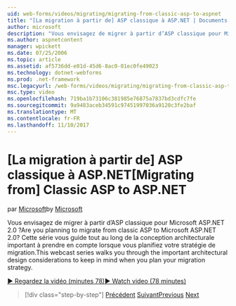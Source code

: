 ```yaml
---
uid: web-forms/videos/migrating/migrating-from-classic-asp-to-aspnet
title: "[La migration à partir de] ASP classique à ASP.NET | Documents Microsoft"
author: microsoft
description: "Vous envisagez de migrer à partir d’ASP classique pour Microsoft ASP.NET 2.0 ? Cette série vous guide tout au long de l’examen de la conception architecturale important..."
ms.author: aspnetcontent
manager: wpickett
ms.date: 07/25/2006
ms.topic: article
ms.assetid: af5736dd-e01d-45d6-8ac0-01ec0fe49023
ms.technology: dotnet-webforms
ms.prod: .net-framework
msc.legacyurl: /web-forms/videos/migrating/migrating-from-classic-asp-to-aspnet
msc.type: video
ms.openlocfilehash: 719ba1b73106c381985e76875a7837bd3cdfc7fe
ms.sourcegitcommit: 9a9483aceb34591c97451997036a9120c3fe2baf
ms.translationtype: MT
ms.contentlocale: fr-FR
ms.lasthandoff: 11/10/2017
---
```

<a name="migrating-from-classic-asp-to-aspnet"></a><span data-ttu-id="0a188-104">[La migration à partir de] ASP classique à ASP.NET</span><span class="sxs-lookup"><span data-stu-id="0a188-104">[Migrating from] Classic ASP to ASP.NET</span></span>
====================
<span data-ttu-id="0a188-105">par [Microsoft](https://github.com/microsoft)</span><span class="sxs-lookup"><span data-stu-id="0a188-105">by [Microsoft](https://github.com/microsoft)</span></span>

<span data-ttu-id="0a188-106">Vous envisagez de migrer à partir d’ASP classique pour Microsoft ASP.NET 2.0 ?</span><span class="sxs-lookup"><span data-stu-id="0a188-106">Are you planning to migrate from classic ASP to Microsoft ASP.NET 2.0?</span></span> <span data-ttu-id="0a188-107">Cette série vous guide tout au long de la conception architecturale important à prendre en compte lorsque vous planifiez votre stratégie de migration.</span><span class="sxs-lookup"><span data-stu-id="0a188-107">This webcast series walks you through the important architectural design considerations to keep in mind when you plan your migration strategy.</span></span>

[<span data-ttu-id="0a188-108">&#9654; Regardez la vidéo (minutes 78)</span><span class="sxs-lookup"><span data-stu-id="0a188-108">&#9654; Watch video (78 minutes)</span></span>](https://channel9.msdn.com/Blogs/ASP-NET-Site-Videos/migrating-from-classic-asp-to-aspnet)

>[!div class="step-by-step"]
<span data-ttu-id="0a188-109">[Précédent](intro-to-aspnet-20-user-interface-elements.md)
[Suivant](intro-to-aspnet-for-jsp-developers-welcome-to-aspnet-20.md)</span><span class="sxs-lookup"><span data-stu-id="0a188-109">[Previous](intro-to-aspnet-20-user-interface-elements.md)
[Next](intro-to-aspnet-for-jsp-developers-welcome-to-aspnet-20.md)</span></span>
